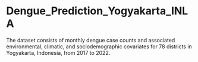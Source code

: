 # Dengue_Prediction_Yogyakarta_INLA
The dataset consists of monthly dengue case counts and associated environmental, climatic, and sociodemographic covariates for 78 districts in Yogyakarta, Indonesia, from 2017 to 2022.
